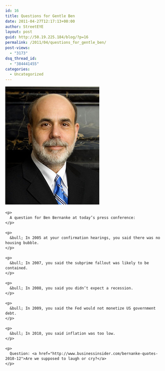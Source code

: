 ```yaml
---
id: 16
title: Questions for Gentle Ben
date: 2011-04-27T12:17:13+00:00
author: StreetEYE
layout: post
guid: http://50.19.225.184/blog/?p=16
permalink: /2011/04/questions_for_gentle_ben/
post-views:
  - "3173"
dsq_thread_id:
  - "384441455"
categories:
  - Uncategorized
---
```

  <img src="/assets/2020/300px-Ben_Bernanke_official_portrait.jpg" alt="Official portrait of Federal Reserve Chairman ..." width="300" height="375" />
    
    <p>
      A question for Ben Bernanke at today’s press conference:
    </p>
    
    <p>
      &bull; In 2005 at your confirmation hearings, you said there was no housing bubble.
    </p>
    
    <p>
      &bull; In 2007, you said the subprime fallout was likely to be contained.
    </p>
    
    <p>
      &bull; In 2008, you said you didn’t expect a recession.
    </p>
    
    <p>
      &bull; In 2009, you said the Fed would not monetize US government debt.
    </p>
    
    <p>
      &bull; In 2010, you said inflation was too low.
    </p>
    
    <p>
      Question: <a href="http://www.businessinsider.com/bernanke-quotes-2010-12">Are we supposed to laugh or cry?</a>
    </p>
